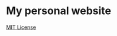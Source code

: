 # My personal website
[MIT License](https://raw.githubusercontent.com/arminsarkozi/personal-website/main/LICENSE)

